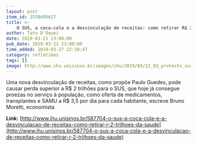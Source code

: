 ```yaml
---
layout: post
item_id: 2538495617
title: >-
    O SUS, a coca-cola e a desvinculação de receitas: como retirar R$ 2 trilhões da saúde
author: Tatu D'Oquei
date: 2019-03-21 23:00:00
pub_date: 2019-03-21 23:00:00
time_added: 2019-03-27 22:10:47
category: refletimos
tags: []
image: http://www.ihu.unisinos.br/images/ihu/2019/03/22_03_protesto_sus_foto_agencia_brasil_flickr_cc.jpg
---
```


Uma nova desvinculação de receitas, como propõe Paulo Guedes, pode causar perda superior a R$ 2 trilhões para o SUS, que hoje já consegue proezas no serviço à população, como oferta de medicamentos, transplantes e SAMU a R$ 3,5 por dia para cada habitante, escreve Bruno Moretti, economista

**Link:** [http://www.ihu.unisinos.br/587704-o-sus-a-coca-cola-e-a-desvinculacao-de-receitas-como-retirar-r-2-trilhoes-da-saude](http://www.ihu.unisinos.br/587704-o-sus-a-coca-cola-e-a-desvinculacao-de-receitas-como-retirar-r-2-trilhoes-da-saude)

